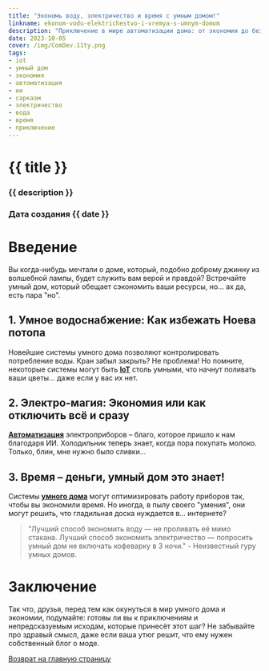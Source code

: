 ```yaml
---
title: "Экономь воду, электричество и время с умным домом!"
linkname: ekonom-vodu-elektrichestvo-i-vremya-s-umnym-domom
description: "Приключение в мире автоматизации дома: от экономии до безумных экспериментов!"
date: 2023-10-05
cover: /img/ComDev.11ty.png
tags:
- iot
- умный дом
- экономия
- автоматизация
- ии
- сарказм
- электричество
- вода
- время
- приключение
---
```


# {{ title }}
### {{ description }}
### Дата создания {{ date }}

# Введение

Вы когда-нибудь мечтали о доме, который, подобно доброму джинну из волшебной лампы, будет служить вам верой и правдой? Встречайте умный дом, который обещает сэкономить ваши ресурсы, но... ах да, есть пара "но".

## 1. Умное водоснабжение: Как избежать Ноева потопа

Новейшие системы умного дома позволяют контролировать потребление воды. Кран забыл закрыть? Не проблема! Но помните, некоторые системы могут быть **[IoT](/)** столь умными, что начнут поливать ваши цветы... даже если у вас их нет.

## 2. Электро-магия: Экономия или как отключить всё и сразу

**[Автоматизация](/)** электроприборов – благо, которое пришло к нам благодаря ИИ. Холодильник теперь знает, когда пора покупать молоко. Только, блин, мне нужно было сливки...

## 3. Время – деньги, умный дом это знает!

Системы **[умного дома](/)** могут оптимизировать работу приборов так, чтобы вы экономили время. Но иногда, в пылу своего "умения", они могут решить, что гладильная доска нуждается в... интернете?

> "Лучший способ экономить воду — не проливать её мимо стакана. Лучший способ экономить электричество — попросить умный дом не включать кофеварку в 3 ночи." - Неизвестный гуру умных домов.

# Заключение

Так что, друзья, перед тем как окунуться в мир умного дома и экономии, подумайте: готовы ли вы к приключениям и непредсказуемым исходам, которые принесёт этот шаг? Не забывайте про здравый смысл, даже если ваша утюг решит, что ему нужен собственный блог о моде.

[Возврат на главную страницу](/)
